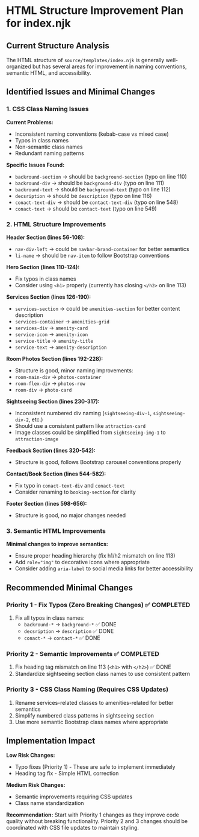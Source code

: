 # HTML Structure Improvement Plan for index.njk

## Current Structure Analysis

The HTML structure of `source/templates/index.njk` is generally well-organized but has several areas for improvement in naming conventions, semantic HTML, and accessibility.

## Identified Issues and Minimal Changes

### 1. CSS Class Naming Issues
**Current Problems:**
- Inconsistent naming conventions (kebab-case vs mixed case)
- Typos in class names
- Non-semantic class names
- Redundant naming patterns

**Specific Issues Found:**
- `backround-section` → should be `background-section` (typo on line 110)
- `backround-div` → should be `background-div` (typo on line 111) 
- `backround-text` → should be `background-text` (typo on line 112)
- `decsription` → should be `description` (typo on line 116)
- `conact-text-div` → should be `contact-text-div` (typo on line 548)
- `conact-text` → should be `contact-text` (typo on line 549)

### 2. HTML Structure Improvements

**Header Section (lines 56-108):**
- `nav-div-left` → could be `navbar-brand-container` for better semantics
- `li-name` → should be `nav-item` to follow Bootstrap conventions

**Hero Section (lines 110-124):**
- Fix typos in class names
- Consider using `<h1>` properly (currently has closing `</h2>` on line 113)

**Services Section (lines 126-190):**
- `services-section` → could be `amenities-section` for better content description
- `services-container` → `amenities-grid`
- `services-div` → `amenity-card`
- `service-icon` → `amenity-icon`
- `service-title` → `amenity-title`
- `service-text` → `amenity-description`

**Room Photos Section (lines 192-228):**
- Structure is good, minor naming improvements:
- `room-main-div` → `photos-container`
- `room-flex-div` → `photos-row`
- `room-div` → `photo-card`

**Sightseeing Section (lines 230-317):**
- Inconsistent numbered div naming (`sightseeing-div-1`, `sightseeing-div-2`, etc.)
- Should use a consistent pattern like `attraction-card`
- Image classes could be simplified from `sightseeing-img-1` to `attraction-image`

**Feedback Section (lines 320-542):**
- Structure is good, follows Bootstrap carousel conventions properly

**Contact/Book Section (lines 544-582):**
- Fix typo in `conact-text-div` and `conact-text`
- Consider renaming to `booking-section` for clarity

**Footer Section (lines 598-656):**
- Structure is good, no major changes needed

### 3. Semantic HTML Improvements

**Minimal changes to improve semantics:**
- Ensure proper heading hierarchy (fix h1/h2 mismatch on line 113)
- Add `role="img"` to decorative icons where appropriate
- Consider adding `aria-label` to social media links for better accessibility

## Recommended Minimal Changes

### Priority 1 - Fix Typos (Zero Breaking Changes) ✅ COMPLETED
1. Fix all typos in class names:
   - `backround-*` → `background-*` ✅ DONE
   - `decsription` → `description` ✅ DONE
   - `conact-*` → `contact-*` ✅ DONE

### Priority 2 - Semantic Improvements ✅ COMPLETED  
1. Fix heading tag mismatch on line 113 (`<h1>` with `</h2>`) ✅ DONE
2. Standardize sightseeing section class names to use consistent pattern

### Priority 3 - CSS Class Naming (Requires CSS Updates)
1. Rename services-related classes to amenities-related for better semantics
2. Simplify numbered class patterns in sightseeing section
3. Use more semantic Bootstrap class names where appropriate

## Implementation Impact

**Low Risk Changes:**
- Typo fixes (Priority 1) - These are safe to implement immediately
- Heading tag fix - Simple HTML correction

**Medium Risk Changes:**
- Semantic improvements requiring CSS updates
- Class name standardization

**Recommendation:**
Start with Priority 1 changes as they improve code quality without breaking functionality. Priority 2 and 3 changes should be coordinated with CSS file updates to maintain styling.
